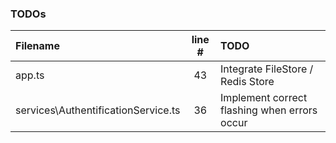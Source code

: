 ### TODOs
| Filename | line # | TODO
|:------|:------:|:------
| app.ts | 43 | Integrate FileStore / Redis Store
| services\AuthentificationService.ts | 36 | Implement correct flashing when errors occur